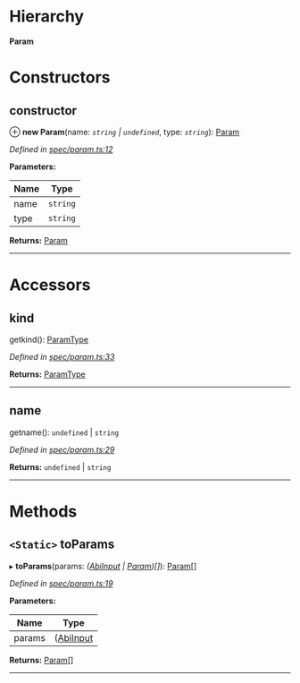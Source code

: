 

# Hierarchy

**Param**

# Constructors

<a id="constructor"></a>

##  constructor

⊕ **new Param**(name: *`string` | `undefined`*, type: *`string`*): [Param](_spec_param_.param.md)

*Defined in [spec/param.ts:12](https://github.com/paritytech/js-libs/blob/4f9b60d/packages/abi/src/spec/param.ts#L12)*

**Parameters:**

| Name | Type |
| ------ | ------ |
| name | `string` | `undefined` |
| type | `string` |

**Returns:** [Param](_spec_param_.param.md)

___

# Accessors

<a id="kind"></a>

##  kind

getkind(): [ParamType](_spec_paramtype_paramtype_.paramtype.md)

*Defined in [spec/param.ts:33](https://github.com/paritytech/js-libs/blob/4f9b60d/packages/abi/src/spec/param.ts#L33)*

**Returns:** [ParamType](_spec_paramtype_paramtype_.paramtype.md)

___
<a id="name"></a>

##  name

getname(): `undefined` | `string`

*Defined in [spec/param.ts:29](https://github.com/paritytech/js-libs/blob/4f9b60d/packages/abi/src/spec/param.ts#L29)*

**Returns:** `undefined` | `string`

___

# Methods

<a id="toparams"></a>

## `<Static>` toParams

▸ **toParams**(params: *([AbiInput](../interfaces/_types_.abiinput.md) | [Param](_spec_param_.param.md))[]*): [Param](_spec_param_.param.md)[]

*Defined in [spec/param.ts:19](https://github.com/paritytech/js-libs/blob/4f9b60d/packages/abi/src/spec/param.ts#L19)*

**Parameters:**

| Name | Type |
| ------ | ------ |
| params | ([AbiInput](../interfaces/_types_.abiinput.md) | [Param](_spec_param_.param.md))[] |

**Returns:** [Param](_spec_param_.param.md)[]

___

